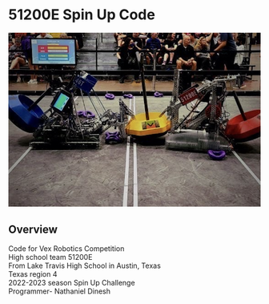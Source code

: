 # 51200E Spin Up Code
<div align='center'>
<img src="TugWith46T.png" alt="Tug Against 46T" title="Tug Pic">
</div>

## Overview
Code for Vex Robotics Competition  
High school team 51200E  
From Lake Travis High School in Austin, Texas  
Texas region 4  
2022-2023 season Spin Up Challenge    
Programmer- Nathaniel Dinesh
